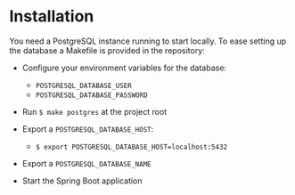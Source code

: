 # Installation

You need a PostgreSQL instance running to start locally. To ease setting up the database a Makefile is provided in the repository: 

- Configure your environment variables for the database: 
  - ```POSTGRESQL_DATABASE_USER```
  - ```POSTGRESQL_DATABASE_PASSWORD```

- Run ```$ make postgres``` at the project root 
  
- Export a ```POSTGRESQL_DATABASE_HOST```:
  - ```$ export POSTGRESQL_DATABASE_HOST=localhost:5432```

- Export a ```POSTGRESQL_DATABASE_NAME```

- Start the Spring Boot application 